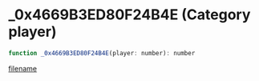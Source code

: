 # _0x4669B3ED80F24B4E (Category player)

```js
function _0x4669B3ED80F24B4E(player: number): number
```

[filename](_0x4669B3ED80F24B4E_m.md ':include')